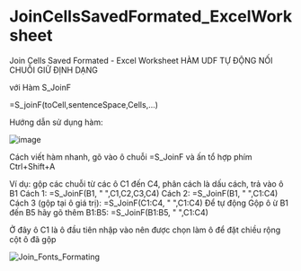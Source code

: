 # JoinCellsSavedFormated_ExcelWorksheet
 Join Cells Saved Formated - Excel Worksheet
HÀM UDF TỰ ĐỘNG NỐI CHUỖI GIỮ ĐỊNH DẠNG

với Hàm S_JoinF

=S_joinF(toCell,sentenceSpace,Cells,...)

Hướng dẫn sử dụng hàm:

![image](https://user-images.githubusercontent.com/58664571/157865372-b3872a6c-28a6-40c4-8dbd-277f79d1ed8e.png)


Cách viết hàm nhanh, gõ vào ô chuỗi =S_JoinF và ấn tổ hợp phím Ctrl+Shift+A

Ví dụ: gộp các chuỗi từ các ô C1 đến C4, phân cách là dấu cách, trả vào ô B1
Cách 1: =S_JoinF(B1, " ",C1,C2,C3,C4)
Cách 2: =S_JoinF(B1, " ",C1:C4)
Cách 3 (gộp tại ô giá trị): =S_JoinF(C1:C4, " ",C1:C4)
Để tự động Gộp ô ừ B1 đến B5 hãy gõ thêm B1:B5: =S_JoinF(B1:B5, " ",C1:C4)

Ở đây ô C1 là ô đầu tiên nhập vào nên được chọn làm ô để đặt chiều rộng cột ô đã gộp

				

![Join_Fonts_Formating](https://user-images.githubusercontent.com/58664571/157867247-2b802a15-b20f-4cce-89ad-efc67d157146.jpg)
